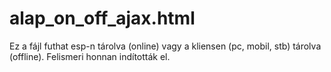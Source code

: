 # alap_on_off_ajax.html
Ez a fájl futhat esp-n tárolva (online) vagy a kliensen (pc, mobil, stb) tárolva (offline). Felismeri honnan indították el. 
